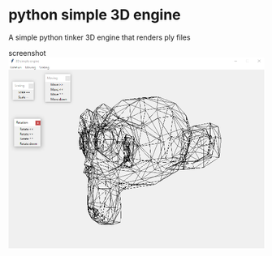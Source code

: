 # python simple 3D engine
A simple python tinker 3D engine that renders ply files

screenshot
![](https://github.com/karrarkazuya/python_simple_3d_engine/blob/master/screenshot.png)
